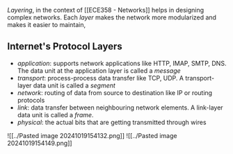 *Layering*, in the context of [[ECE358 - Networks]] helps in designing complex networks. Each *layer* makes the network more modularized and makes it easier to maintain, 

## Internet's Protocol Layers
- *application*: supports network applications like HTTP, IMAP, SMTP, DNS. The data unit at the application layer is called a *message*
- *transport*: process-process data transfer like TCP, UDP. A transport-layer data unit is called a *segment*
- *network*: routing of data from source to destination like IP or routing protocols
- *link*: data transfer between neighbouring network elements. A link-layer data unit is called a *frame*.
- *physical*: the actual bits that are getting transmitted through wires 

![[../Pasted image 20241019154132.png]]
![[../Pasted image 20241019154149.png]]
